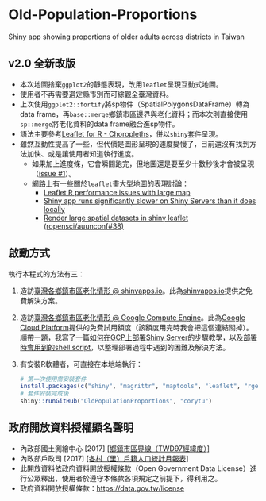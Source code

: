 # Old-Population-Proportions
Shiny app showing proportions of older adults across districts in Taiwan

## v2.0 全新改版
- 本次地圖捨棄`ggplot2`的靜態表現，改用`leaflet`呈現互動式地圖。
- 使用者不再需要選定縣市別而可綜觀全臺灣資料。
- 上次使用`ggplot2::fortify`將sp物件（SpatialPolygonsDataFrame）轉為data frame，再`base::merge`鄉鎮市區邊界與老化資料；而本次則直接使用`sp::merge`將老化資料的data frame融合進sp物件。
- 語法主要參考[Leaflet for R - Choropleths](https://rstudio.github.io/leaflet/choropleths.html)，併以`shiny`套件呈現。
- 雖然互動性提高了一些，但代價是圖形呈現的速度變慢了，目前還沒有找到方法加快、或是讓使用者知道執行進度。
    - 如果加上進度條，它會瞬間跑完，但地圖還是要至少十數秒後才會被呈現（[issue #1](https://github.com/corytu/OldPopulationProportions/issues/1)）。
    - 網路上有一些關於`leaflet`畫大型地圖的表現討論：
        - [Leaflet R performance issues with large map](https://stackoverflow.com/questions/40063663/leaflet-r-performance-issues-with-large-map)
        - [Shiny app runs significantly slower on Shiny Servers than it does locally](https://stackoverflow.com/questions/50307616/shiny-app-runs-significantly-slower-on-shiny-servers-than-it-does-locally/)
        - [Render large spatial datasets in shiny leaflet (ropensci/auunconf#38)](https://github.com/ropensci/auunconf/issues/38)

## 啟動方式
執行本程式的方法有三：

1. 造訪[臺灣各鄉鎮市區老化情形 @ shinyapps.io](https://corytu.shinyapps.io/old-population-proportions/)。此為[shinyapps.io](http://www.shinyapps.io)提供之免費解決方案。
2. 造訪[臺灣各鄉鎮市區老化情形 @ Google Compute Engine](http://104.199.205.203:3838/OldPopulationProportions/)。此為[Google Cloud Platform](https://cloud.google.com)提供的免費試用額度（該額度用完時我會把這個連結關掉）。順帶一題，我寫了一篇[如何在GCP上部署Shiny Server](setup/howto_deploy_onGCP.md)的步驟教學，以及[部署時會用到的shell script](setup/deploy_shiny_server.sh)，以整理部署過程中遇到的困難及解決方法。
3. 有安裝R軟體者，可直接在本地端執行：

    ```r
    # 第一次使用需安裝套件
    install.packages(c("shiny", "magrittr", "maptools", "leaflet", "rgeos"))
    # 套件安裝完成後
    shiny::runGitHub("OldPopulationProportions", "corytu")
    ```

## 政府開放資料授權顯名聲明
- 內政部國土測繪中心 [2017] [[鄉鎮市區界線（TWD97經緯度）]](https://data.gov.tw/dataset/7441)
- 內政部戶政司 [2017] [[各村（里）戶籍人口統計月報表]](https://data.gov.tw/dataset/8411)
- 此開放資料依政府資料開放授權條款（Open Government Data License）進行公眾釋出，使用者於遵守本條款各項規定之前提下，得利用之。
- 政府資料開放授權條款：https://data.gov.tw/license
